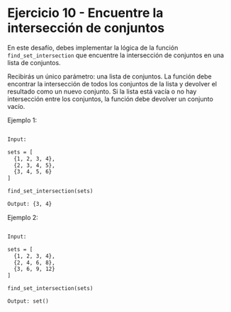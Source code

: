 # Ejercicio 10 - Encuentre la intersección de conjuntos

En este desafío, debes implementar la lógica de la función `find_set_intersection` que encuentre la intersección de conjuntos en una lista de conjuntos.

Recibirás un único parámetro: una lista de conjuntos. La función debe encontrar la intersección de todos los conjuntos de la lista y devolver el resultado como un nuevo conjunto. Si la lista está vacía o no hay intersección entre los conjuntos, la función debe devolver un conjunto vacío.

Ejemplo 1:

```txt

Input:

sets = [
  {1, 2, 3, 4},
  {2, 3, 4, 5},
  {3, 4, 5, 6}
]

find_set_intersection(sets)

Output: {3, 4}

```

Ejemplo 2:

```txt

Input:

sets = [
  {1, 2, 3, 4},
  {2, 4, 6, 8},
  {3, 6, 9, 12}
]

find_set_intersection(sets)

Output: set()

```

